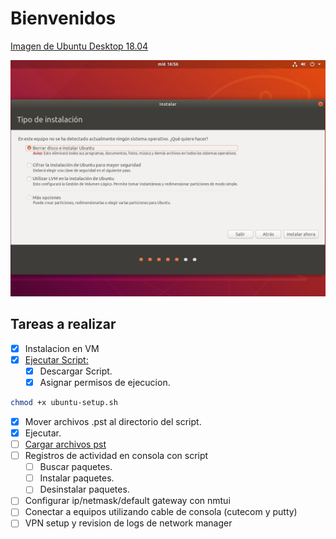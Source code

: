 # Bienvenidos

[Imagen de Ubuntu Desktop 18.04](http://releases.ubuntu.com/18.04/)

![import](/Images/Warn.png)

## Tareas a realizar

- [x] Instalacion en VM
- [x] [Ejecutar Script:](/Scripts/ubuntu-setup.sh)
  - [x] Descargar Script.
  - [x] Asignar permisos de ejecucion.
``` bash
chmod +x ubuntu-setup.sh
```
  - [x] Mover archivos .pst al directorio del script.
  - [x] Ejecutar.
- [ ] [Cargar archivos pst](/pst.md)
- [ ] Registros de actividad en consola con script
  - [ ] Buscar paquetes.
  - [ ] Instalar paquetes.
  - [ ] Desinstalar paquetes.
- [ ] Configurar ip/netmask/default gateway con nmtui
- [ ] Conectar a equipos utilizando cable de consola (cutecom y putty)
- [ ] VPN setup y revision de logs de network manager
